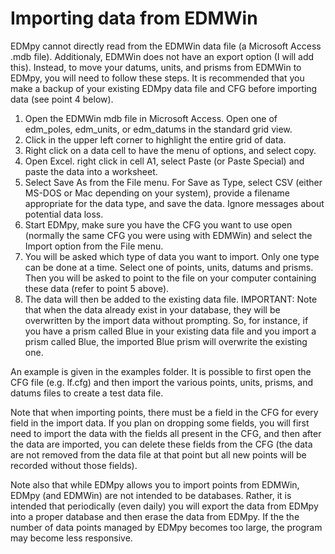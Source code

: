 # Importing data from EDMWin

EDMpy cannot directly read from the EDMWin data file (a Microsoft Access .mdb file).  Additionaly, EDMWin does not have an export option (I will add this).  Instead, to move your datums, units, and prisms from EDMWin to EDMpy, you will need to follow these steps.  It is recommended that you make a backup of your existing EDMpy data file and CFG before importing data (see point 4 below).

1. Open the EDMWin mdb file in Microsoft Access.  Open one of edm_poles, edm_units, or edm_datums in the standard grid view.
2. Click in the upper left corner to highlight the entire grid of data.
3. Right click on a data cell to have the menu of options, and select copy.
4. Open Excel.  right click in cell A1, select Paste (or Paste Special) and paste the data into a worksheet.
5. Select Save As from the File menu.  For Save as Type, select CSV (either MS-DOS or Mac depending on your system), provide a filename appropriate for the data type, and save the data. Ignore messages about potential data loss.
6. Start EDMpy, make sure you have the CFG you want to use open (normally the same CFG you were using with EDMWin) and select the Import option from the File menu.
7. You will be asked which type of data you want to import. Only one type can be done at a time.  Select one of points, units, datums and prisms. Then you will be asked to point to the file on your computer containing these data (refer to point 5 above).
8. The data will then be added to the existing data file. IMPORTANT: Note that when the data already exist in your database, they will be overwritten by the import data without prompting. So, for instance, if you have a prism called Blue in your existing data file and you import a prism called Blue, the imported Blue prism will overwrite the existing one.

An example is given in the examples folder. It is possible to first open the CFG file (e.g. lf.cfg) and then import the various points, units, prisms, and datums files to create a test data file.

Note that when importing points, there must be a field in the CFG for every field in the import data.  If you plan on dropping some fields, you will first need to import the data with the fields all present in the CFG, and then after the data are imported, you can delete these fields from the CFG (the data are not removed from the data file at that point but all new points will be recorded without those fields).

Note also that while EDMpy allows you to import points from EDMWin, EDMpy (and EDMWin) are not intended to be databases.  Rather, it is intended that periodically (even daily) you will export the data from EDMpy into a proper database and then erase the data from EDMpy.  If the the number of data points managed by EDMpy becomes too large, the program may become less responsive.